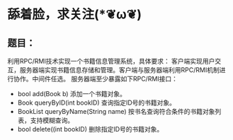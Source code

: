 # 舔着脸，求关注(*❦ω❦) 
## 题目：
利用RPC/RMI技术实现一个书籍信息管理系统，具体要求：
客户端实现用户交互，服务器端实现书籍信息存储和管理。客户端与服务器端利用RPC/RMI机制进行协作。中间件任选。
服务器端至少暴露如下RPC/RMI接口：
-   bool add(Book b)   添加一个书籍对象。
-   Book queryByID(int bookID) 查询指定ID号的书籍对象。
-   BookList queryByName(String name) 按书名查询符合条件的书籍对象列表，支持模糊查询。
-   bool delete((int bookID) 删除指定ID号的书籍对象。

